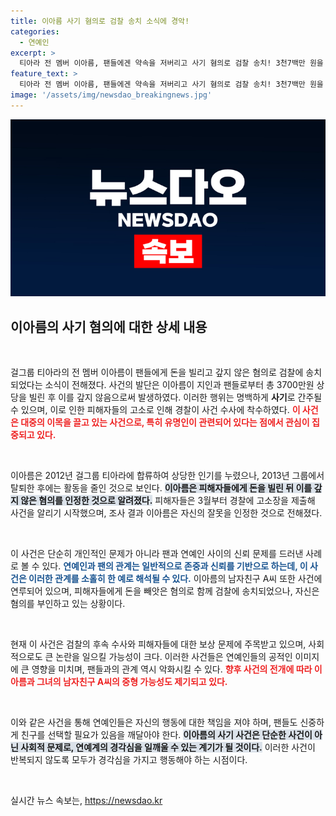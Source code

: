 ```yaml
---
title: 이아름 사기 혐의로 검찰 송치 소식에 경악!
categories:
  - 연예인
excerpt: >
  티아라 전 멤버 이아름, 팬들에겐 약속을 저버리고 사기 혐의로 검찰 송치! 3천7백만 원을 빌린 그는 피해자들에게 큰 충격을 안겼다. 진실은 과연 무엇일까?
feature_text: >
  티아라 전 멤버 이아름, 팬들에겐 약속을 저버리고 사기 혐의로 검찰 송치! 3천7백만 원을 빌린 그는 피해자들에게 큰 충격을 안겼다. 진실은 과연 무엇일까?
image: '/assets/img/newsdao_breakingnews.jpg'
---
```


<p><img src="/assets/img/newsdao_breakingnews.jpg" alt="koreaapp 속보" /></p>

<h2 data-ke-size="size26">이아름의 사기 혐의에 대한 상세 내용</h2>

<p data-ke-size="size16">&nbsp;</p>

<p>걸그룹 티아라의 전 멤버 이아름이 팬들에게 돈을 빌리고 갚지 않은 혐의로 검찰에 송치되었다는 소식이 전해졌다. 사건의 발단은 이아름이 지인과 팬들로부터 총 3700만원 상당을 빌린 후 이를 갚지 않음으로써 발생하였다. 이러한 행위는 명백하게 <b>사기</b>로 간주될 수 있으며, 이로 인한 피해자들의 고소로 인해 경찰이 사건 수사에 착수하였다. <b><span style="color: #ee2323;">이 사건은 대중의 이목을 끌고 있는 사건으로, 특히 유명인이 관련되어 있다는 점에서 관심이 집중되고 있다.</span></b></p>

<p data-ke-size="size16">&nbsp;</p>

<p>이아름은 2012년 걸그룹 티아라에 합류하여 상당한 인기를 누렸으나, 2013년 그룹에서 탈퇴한 후에는 활동을 줄인 것으로 보인다. <b><span style="background-color: #21538527;">이아름은 피해자들에게 돈을 빌린 뒤 이를 갚지 않은 혐의를 인정한 것으로 알려졌다.</span></b> 피해자들은 3월부터 경찰에 고소장을 제출해 사건을 알리기 시작했으며, 조사 결과 이아름은 자신의 잘못을 인정한 것으로 전해졌다.</p>

<p data-ke-size="size16">&nbsp;</p>

<p>이 사건은 단순히 개인적인 문제가 아니라 팬과 연예인 사이의 신뢰 문제를 드러낸 사례로 볼 수 있다. <b><span style="color: #1a5490;">연예인과 팬의 관계는 일반적으로 존중과 신뢰를 기반으로 하는데, 이 사건은 이러한 관계를 소홀히 한 예로 해석될 수 있다.</span></b> 이아름의 남자친구 A씨 또한 사건에 연루되어 있으며, 피해자들에게 돈을 빼앗은 혐의로 함께 검찰에 송치되었으나, 자신은 혐의를 부인하고 있는 상황이다.</p>

<p data-ke-size="size16">&nbsp;</p>

<p>현재 이 사건은 검찰의 후속 수사와 피해자들에 대한 보상 문제에 주목받고 있으며, 사회적으로도 큰 논란을 일으킬 가능성이 크다. 이러한 사건들은 연예인들의 공적인 이미지에 큰 영향을 미치며, 팬들과의 관계 역시 악화시킬 수 있다. <b><span style="color: #ee2323;">향후 사건의 전개에 따라 이아름과 그녀의 남자친구 A씨의 중형 가능성도 제기되고 있다.</span></b></p>

<p data-ke-size="size16">&nbsp;</p>

<p>이와 같은 사건을 통해 연예인들은 자신의 행동에 대한 책임을 져야 하며, 팬들도 신중하게 친구를 선택할 필요가 있음을 깨달아야 한다. <b><span style="background-color: #21538527;">이아름의 사기 사건은 단순한 사건이 아닌 사회적 문제로, 연예계의 경각심을 일깨울 수 있는 계기가 될 것이다.</span></b> 이러한 사건이 반복되지 않도록 모두가 경각심을 가지고 행동해야 하는 시점이다. </p>

<p data-ke-size="size16">&nbsp;</p>
실시간 뉴스 속보는, <a href="https://newsdao.kr" rel="dofollow">https://newsdao.kr</a>


